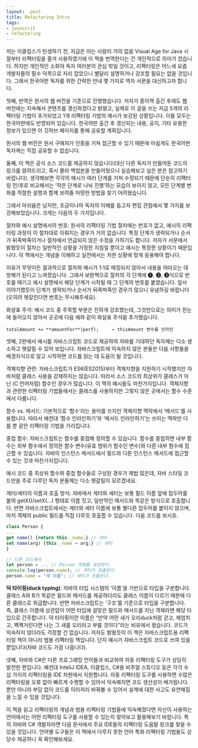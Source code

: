 ```yaml
---
layout:  post
title: Refactoring Intro
tags:
- javascrit
- refactoring
---
```


저는 이클립스가 탄생하기 전, 지금은 아는 사람이 거의 없을 Visual Age for Java 시절부터 리팩터링을 즐겨 사용하였기에 이 책을 번역한다는 건 개인적으로 의미가 컸습니다. 하지만 개인적인 소회야 독자 여러분의 관심 밖일 것이고, 리팩터링은 어느새 요즘 개발자들의 필수 덕목으로 자리 잡았으니 별달리 설명하거나 강조할 필요는 없을 것입니다. 그래서 한국어판 독자를 위한 간략한 안내 몇 가지로 역자 서문을 대신하고자 합니다.

첫째, 번역은 원서의 웹 버전을 기준으로 진행했습니다. 저자가 종이책 출간 후에도 웹 버전에는 지속해서 콘텐츠를 갱신하겠다고 밝혔고, 실제로 이 글을 쓰는 지금 5개의 리팩터링 기법이 추가되었고 1개 리팩터링 기법의
예시가 보강된 상황입니다. 이들 모두는 한국어판에도 반영되어 있습니다. 한국어판 출간 후 갱신되는 내용, 공지, 기타 유용한 정보가 있으면 이 깃허브 페이지를 통해 공유할 계획입니다.

원서의 웹 버전은 원서 구매자가 인증을 거쳐 접근할 수 있기 때문에 아쉽게도 한국어판 독자께는 직접 공유할 수 없습니다.

둘째, 이 책은 공식 소스 코드를 제공하지 않습니다(대신 다른 독자가 만들어둔 코드의 링크를 알려드리고, 혹시 몰라 백업본을 만들어뒀으니 실습해보고 싶은 분은 참고하기 바랍니다). 생각해보면 각각의 예시가 여러 단계를 거쳐 수정되기 때문에 단순히 리팩터링 전/후로 비교해서는 ‘작은 단계로 나눠 진행’하는 모습이 보이지 않고, 모든 단계별 변화를 적절한 설명과 함께 보여줄 마땅한 방법을 찾기 어려웠습니다.

그래서 아쉬움은 남지만, 조금이나마 독자의 이해를 돕고자 편집 관점에서 몇 가지를 보강해보았습니다. 크게는 다음의 두 가지입니다.

절차와 예시 설명에서의 번호: 원서의 리팩터링 기법 절차에는 번호가 없고, 예시의 리팩터링 과정이 이 절차대로 이뤄지는 경우가 거의 없습니다. 특정 단계가 생략되거나 순서가 뒤죽박죽이거나 절차에서 언급되지 않은 수정을 가하기도 합니다. 저자가 서문에서 밝혔듯이 절차는 일반적인 상황을 가정한 지침일 뿐이고 예시는 특정한 상황이기 때문입니다. 이 책에서는 개념을 이해하고 실전에서는 처한 상황에 맞게 응용해야 합니다.

이유가 무엇이든 결과적으로 절차와 예시가 1:1로 매칭되지 않아서 내용을 따라오는 데 방해가 된다고 느껴졌습니다. 그래서 보완책으로 절차의 각 단계에 ❶, ❷, ❸식으로 번호를 매기고 예시 설명에서 해당 단계가 시작될 때 그 단계의 번호를 붙였습니다. 앞서 이야기했듯이 단계가 생략되거나 순서가 뒤죽박죽인 경우가 많으니 유념하길 바랍니다(오히려 헷갈린다면 번호는 무시해주세요).

화살표 주석: 예시 코드 중 주목할 부분은 진하게 강조했는데, 그것만으로는 의미가 한눈에 들어오지 않아서 곳곳에 다음 예와 같이 화살표 주석을 추가했습니다.

`totalAmount += **amountFor**(perf);     ← thisAmount 변수를 인라인`

셋째, 2판에서 예시를 자바스크립트 코드로 제공하여 자바를 기대하던 독자께는 다소 생소하고 헷갈릴 수 있어 보입니다. 자바스크립트에 익숙하지 않은 분들은 다음 사항들을 배경지식으로 알고 시작하면 코드를 읽는 데 도움이 될 것입니다.

객체지향 관련: 자바스크립트가 ES6(ES2015)부터 객체지향을 지원하기 시작했지만 자바처럼 클래스 사용을 강제하지는 않습니다. 따라서 소스 코드의 최상위가 클래스가 아닌 (C 언어처럼) 함수인 경우가 많습니다. 이 책의 예시들도 마찬가지입니다. 객체지향과 관련한 리팩터링 기법들에서는 클래스를 사용하지만 그렇지 않은 곳에서는 함수 수준에서 다룹니다.

함수 vs. 메서드: 기본적으로 ‘함수’라는 용어를 쓰지만 객체지향 맥락에서 ‘메서드’를 사용합니다. 따라서 예컨대 ‘함수 인라인하기’와 ‘메서드 인라인하기’는 쓰이는 맥락만 다를 뿐 같은 리팩터링 기법을 가리킵니다.

중첩 함수: 자바스크립트는 함수를 중첩해 정의할 수 있습니다. 함수를 중첩하면 내부 함수는 외부 함수에서 정의한 함수 변수(유효 범위가 함수인 변수)와 다른 내부 함수에 접근할 수 있습니다. 자바의 인스턴스 메서드에서 필드와 다른 인스턴스 메서드에 접근할 수 있는 것과 마찬가지입니다.

예시 코드 중 최상위 함수와 중첩 함수들로 구성된 경우가 제법 많은데, 자바 스타일 코드만을 주로 다루던 독자 분들께는 다소 헷갈릴지 모르겠네요.

게터/세터의 이름과 호출 방식: 자바에서 게터와 세터는 보통 필드 이름 앞에 접두어를 붙여 getX()/setX(...) 형태로 이름 짓고, 일반적인 메서드와 똑같은 방식으로 호출합니다. 반면 자바스크립트에서는 게터와 세터 이름에 보통 별다른 접두어를 붙이지 않으며, 마치 객체의 public 필드를 직접 다루듯 호출할 수 있습니다. 다음 코드를 보시죠.
```javascript
class Person {
...
get name() {return this._name;} // 게터
set name(arg) {this._name = arg;} // 세터
}
```

```javascript
// 다른 코드에서
let person = ... // Person 객체를 생성한다.
console.log(person.name); // 게터가 호출된다.
person.name = "새 이름"; // 세터가 호출된다.
```

**덕 타이핑(duck typing)**: 자바의 타입 시스템의 ‘이름’을 기반으로 타입을 구분합니다. 클래스 A와 B가 똑같은 필드와 메서드를 제공하더라도 클래스 이름이 다르기 때문에 다른 클래스로 취급합니다. 반면 자바스크립트는 ‘구조’를 기준으로 타입을 구분합니다. 즉, 클래스 이름에 상관없이 어떤 타입에 걸맞은 필드와 메서드를 지닌 객체라면 해당 타입으로 간주합니다. 덕 타이핑이란 이름은 “만약 어떤 새가 오리duck처럼 걷고, 헤엄치고, 꽥꽥거린다면 나는 그 새를 오리라고 부를 것이다”라는 비유에서 왔습니다. 코드가 익숙하지 않더라도 걱정할 건 없습니다. 저자도 밝혔듯이 이 책은 자바스크립트용 리팩터링 책이 아니라 범용 리팩터링 책입니다. 단지 예시가 자바스크립트 코드로 쓰여 있을 뿐입니다(자바 코드도 가끔 나옵니다).


넷째, 자바와 C#은 다른 프로그래밍 언어들과 비교하여 자동 리팩터링 도구가 상당히 발전한 편입니다. 예컨대 InteliJ IDEA, 이클립스, C#용 비주얼 스튜디오 등은 각각 수십 가지의 리팩터링을 IDE 차원에서 지원합니다. 자동 리팩터링 도구를 사용하면 수많은 리팩터링을 오류 없이 빠르게 수행할 수 있어서 익숙해지면 코드 생산성이 배가됩니다. 뿐만 아니라 부담 없이 코드를 이리저리 바꿔볼 수 있어서 설계에 대한 사고도 유연해짐을 느낄 수 있을 것입니다.

이 책을 읽고 리팩터링의 개념과 범용 리팩터링 기법들에 익숙해졌다면 자신이 사용하는 언어에서는 어떤 리팩터링 도구를 사용할 수 있는지 찾아보고 활용해보기 바랍니다. 특히 자바와 C# 개발자라면 다음 문서에서 주요 IDE들의 리팩터링 도움말 링크를 찾을 수 있을 것입니다. 언어별 도구들은 이 책에서 다루지 못한 언어 특화 리팩터링 기법들도 상당수 제공하니 꼭 확인해보세요.

